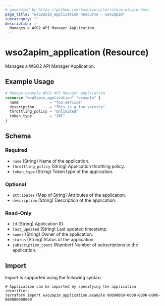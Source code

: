 ```yaml
---
# generated by https://github.com/hashicorp/terraform-plugin-docs
page_title: "wso2apim_application Resource - wso2apim"
subcategory: ""
description: |-
  Manages a WSO2 API Manager Application.
---
```


# wso2apim_application (Resource)

Manages a WSO2 API Manager Application.

## Example Usage

```terraform
# Manage example WSO2 API Manager Application
resource "wso2apim_application" "example" {
  name              = "foo-service"
  description       = "This is a foo service"
  throttling_policy = "Unlimited"
  token_type        = "JWT"
}
```

<!-- schema generated by tfplugindocs -->
## Schema

### Required

- `name` (String) Name of the application.
- `throttling_policy` (String) Application throttling policy.
- `token_type` (String) Token type of the application.

### Optional

- `attributes` (Map of String) Attributes of the application.
- `description` (String) Description of the application.

### Read-Only

- `id` (String) Application ID.
- `last_updated` (String) Last updated timestamp.
- `owner` (String) Owner of the application.
- `status` (String) Status of the application.
- `subscription_count` (Number) Number of subscriptions to the application.

## Import

Import is supported using the following syntax:

```shell
# Application can be imported by specifying the application identifier.
terraform import wso2apim_application.example 00000000-0000-0000-0000-000000000000
```
